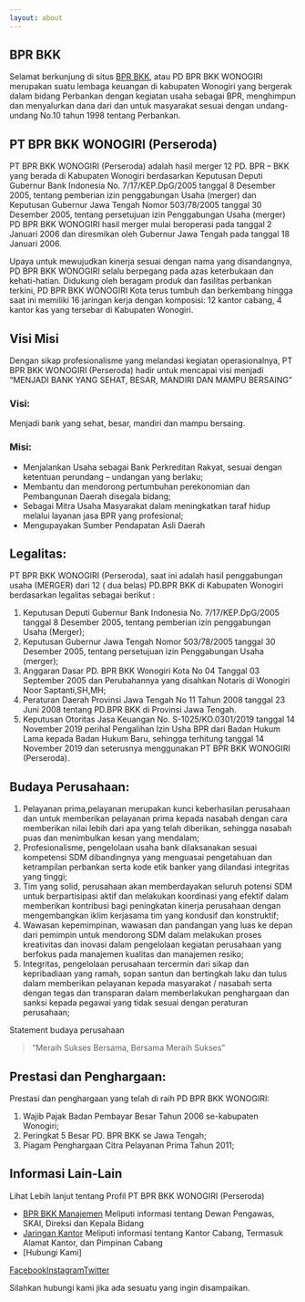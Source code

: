 ```yaml
---
layout: about
---
```


## BPR BKK

Selamat berkunjung di situs [BPR BKK](http://www.bprbkk.co.id/), atau PD BPR BKK WONOGIRI merupakan suatu lembaga keuangan di kabupaten Wonogiri yang bergerak dalam bidang Perbankan dengan kegiatan usaha sebagai BPR, menghimpun dan menyalurkan dana dari dan untuk masyarakat sesuai dengan undang-undang No.10 tahun 1998 tentang Perbankan.

## PT BPR BKK WONOGIRI (Perseroda)

PT BPR BKK WONOGIRI (Perseroda) adalah hasil merger 12 PD. BPR – BKK yang berada di Kabupaten Wonogiri berdasarkan Keputusan Deputi Gubernur Bank Indonesia No. 7/17/KEP.DpG/2005 tanggal 8 Desember 2005, tentang pemberian izin penggabungan Usaha (merger) dan Keputusan Gubernur Jawa Tengah Nomor 503/78/2005 tanggal 30 Desember 2005, tentang persetujuan izin Penggabungan Usaha (merger) PD BPR BKK WONOGIRI hasil merger mulai beroperasi pada tanggal 2 Januari 2006 dan diresmikan oleh Gubernur Jawa Tengah pada tanggal 18 Januari 2006.

Upaya untuk mewujudkan kinerja sesuai dengan nama yang disandangnya, PD BPR BKK WONOGIRI selalu berpegang pada azas keterbukaan dan kehati-hatian. Didukung oleh beragam produk dan fasilitas perbankan terkini, PD BPR BKK WONOGIRI Kota terus tumbuh dan berkembang hingga saat ini memiliki 16 jaringan kerja dengan komposisi: 12 kantor cabang, 4 kantor kas yang tersebar di Kabupaten Wonogiri.

## Visi Misi

Dengan sikap profesionalisme yang melandasi kegiatan operasionalnya, PT BPR BKK WONOGIRI (Perseroda) hadir untuk mencapai visi menjadi “MENJADI BANK YANG SEHAT, BESAR, MANDIRI DAN MAMPU BERSAING”


### Visi:

Menjadi bank yang sehat, besar, mandiri dan mampu bersaing.

### Misi:

- Menjalankan Usaha sebagai Bank Perkreditan Rakyat, sesuai dengan ketentuan perundang – undangan yang berlaku;
- Membantu dan mendorong pertumbuhan perekonomian dan Pembangunan Daerah disegala bidang;
- Sebagai Mitra Usaha Masyarakat dalam meningkatkan taraf hidup melalui layanan jasa BPR yang profesional;
- Mengupayakan Sumber Pendapatan Asli Daerah

## Legalitas:

PT BPR BKK WONOGIRI (Perseroda), saat ini adalah hasil penggabungan usaha (MERGER) dari 12 ( dua belas) PD.BPR BKK di Kabupaten Wonogiri berdasarkan legalitas sebagai berikut :

1. Keputusan Deputi Gubernur Bank Indonesia No. 7/17/KEP.DpG/2005 tanggal 8 Desember 2005, tentang pemberian izin penggabungan Usaha (Merger);
2. Keputusan Gubernur Jawa Tengah Nomor 503/78/2005 tanggal 30 Desember 2005, tentang persetujuan izin Penggabungan Usaha (merger);
3. Anggaran Dasar PD. BPR BKK Wonogiri Kota No 04 Tanggal 03 September 2005 dan Perubahannya yang disahkan Notaris di Wonogiri Noor Saptanti,SH,MH;
4. Peraturan Daerah Provinsi Jawa Tengah No 11 Tahun 2008 tanggal 23 Juni 2008 tentang PD.BPR BKK di Provinsi Jawa Tengah.
5. Keputusan Otoritas Jasa Keuangan No. S-1025/KO.0301/2019 tanggal 14 November 2019 perihal Pengalihan Izin Usha BPR dari Badan Hukum Lama kepada Badan Hukum Baru, sehingga terhitung tanggal 14 November 2019 dan seterusnya menggunakan PT BPR BKK WONOGIRI (Perseroda).


## Budaya Perusahaan:

1. Pelayanan prima,pelayanan merupakan kunci keberhasilan perusahaan dan untuk memberikan pelayanan prima kepada nasabah dengan cara memberikan nilai lebih dari apa yang telah diberikan, sehingga nasabah puas dan menimbulkan kesan yang mendalam;
2. Profesionalisme, pengelolaan usaha bank dilaksanakan sesuai kompetensi SDM dibandingnya yang menguasai pengetahuan dan ketrampilan perbankan serta kode etik banker yang dilandasi integritas yang tinggi;
3. Tim yang solid, perusahaan akan memberdayakan seluruh potensi SDM untuk berpartisipasi aktif dan melakukan koordinasi yang efektif dalam memberikan kontribusi bagi peningkatan kinerja perusahaan dengan mengembangkan iklim kerjasama tim yang kondusif dan konstruktif;
4. Wawasan kepemimpinan, wawasan dan pandangan yang luas ke depan dari pemimpin untuk mendorong SDM dalam melakukan proses kreativitas dan inovasi dalam pengelolaan kegiatan perusahaan yang berfokus pada manajemen kualitas dan manajemen resiko;
5. Integritas, pengelolaan perusahaan tercermin dari sikap dan kepribadiaan yang ramah, sopan santun dan bertingkah laku dan tulus dalam memberikan pelayanan kepada masyarakat / nasabah serta dengan tegas dan transparan dalam memberlakukan penghargaan dan sanksi kepada pegawai yang tidak sesuai dengan peraturan perusahaan;

Statement budaya perusahaan

> “Meraih Sukses Bersama, Bersama Meraih Sukses”


## Prestasi dan Penghargaan:

Prestasi dan penghargaan yang telah di raih PD BPR BKK WONOGIRI:

1. Wajib Pajak Badan Pembayar Besar Tahun 2006 se-kabupaten Wonogiri;
2. Peringkat 5 Besar PD. BPR BKK se Jawa Tengah;
3. Piagam Penghargaan Citra Pelayanan Prima Tahun 2011;

## Informasi Lain-Lain

Lihat Lebih lanjut tentang Profil PT BPR BKK WONOGIRI (Perseroda)

- [BPR BKK Manajemen](/about/staff)
  Meliputi informasi tentang Dewan Pengawas, SKAI, Direksi dan Kepala Bidang
- [Jaringan Kantor](/about/kantor)
  Meliputi informasi tentang Kantor Cabang, Termasuk Alamat Kantor, dan Pimpinan Cabang 
- [Hubungi Kami]

<a href="https://www.facebook.com/bprbkkwonogiri/" class="buynow btn btn-inverse btn-inverse-primary">Facebook</a><a href="https://www.instagram.com/pt.bprbkkwonogiri/" class="buynow btn btn-inverse btn-inverse-primary">Instagram</a><a href="https://twitter.com/BPRBKK" class="buynow btn btn-inverse btn-inverse-primary">Twitter</a>

	




Silahkan hubungi kami jika ada sesuatu yang ingin disampaikan.
